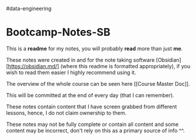 #data-engineering 
# Bootcamp-Notes-SB

This is a **readme** for my notes, you will probably **read** more than just **me**.

These notes were created in and for the note taking software [Obsidian][https://obsidian.md/] (where this readme is formatted appropriately), if you wish to read them easier I highly recommend using it.

The overview of the whole course can be seen here [[Course Master Doc]].

This will be committed at the end of every day (that I can remember).

These notes contain content that I have screen grabbed from different lessons, hence, I do not claim ownership to them. 

These notes may not be fully complete or contain all content and some content may be incorrect, don't rely on this as a primary source of info ^^.